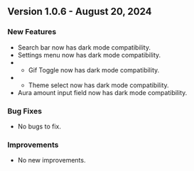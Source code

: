 ## Version 1.0.6 - August 20, 2024

### New Features
- Search bar now has dark mode compatibility.
- Settings menu now has dark mode compatibility.
- - Gif Toggle now has dark mode compatibility.
- - Theme select now has dark mode compatibility.
- Aura amount input field now has dark mode compatibility.

### Bug Fixes
- No bugs to fix.

### Improvements
- No new improvements.
